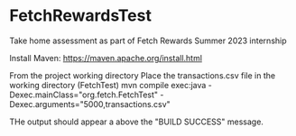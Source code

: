 # FetchRewardsTest
Take home assessment as part of Fetch Rewards Summer 2023 internship

Install Maven: https://maven.apache.org/install.html


From the project working directory
Place the transactions.csv file in the working directory (FetchTest)
mvn compile exec:java -Dexec.mainClass="org.fetch.FetchTest" -Dexec.arguments="5000,transactions.csv"

THe output should appear a above the "BUILD SUCCESS" message.
